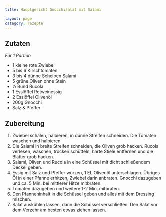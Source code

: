 ```yaml
---
title: Hauptgericht Gnocchisalat mit Salami

layout: page
category: rezepte
---
```


Zutaten
-------
*Für 1 Portion*

- 1 kleine rote Zwiebel
- 5 bis 6 Kirschtomaten
- 3 bis 4 dünne Scheiben Salami
- 5 grüne Oliven ohne Stein
- ½ Bund Rucola
- 1 Esslöffel Rotweinessig
- 2 Esslöffel Olivenöl
- 200g Gnocchi
- Salz & Pfeffer

Zubereitung
-----------
1. Zwiebel schälen, halbieren, in dünne Streifen schneiden. Die Tomaten waschen und halbieren. 
2. Die Salami in breite Streifen schneiden, die Oliven grob hacken. Rucola verlesen, waschen, trocken schütteln, 
harte Stiele entfernen und die Blätter grob hacken. 
3. Salami, Oliven und Rucola in eine Schüssel mit dicht schließendem Deckel geben.
4. Essig mit Salz und Pfeffer würzen, 1 EL Olivenöl unterschlagen. Übriges Öl in einer Pfanne erhitzen, 
Zwiebel darin anbraten. Gnocchi dazugeben und ca. 5 Min. bei mittlerer Hitze mitbraten. 
5. Tomaten dazugeben und weitere 1-2 Min. mitbraten.
6. Den Pfanneninhalt in die Schüssel geben und alles mit dem Dressing mischen. 
7. Salat auskühlen lassen, dann die Schüssel verschließen. Den Salat vor dem Verzehr am besten etwas ziehen lassen.
